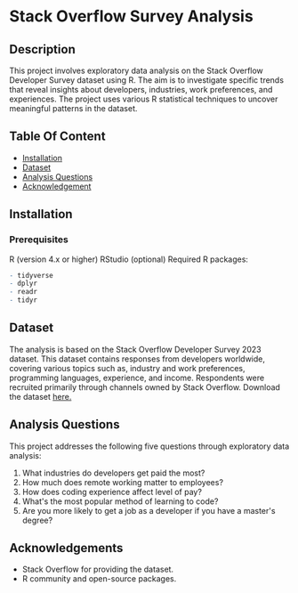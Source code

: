 # Stack Overflow Survey Analysis

## Description
This project involves exploratory data analysis on the Stack Overflow Developer Survey dataset using R. The aim is to investigate specific trends that reveal insights about developers, industries, work preferences, and experiences. The project uses various R statistical techniques to uncover meaningful patterns in the dataset.

## Table Of Content
- [Installation](#installation)
- [Dataset](#dataset)
- [Analysis Questions](#analysis)
- [Acknowledgement](#acknoledgement)

## Installation
### Prerequisites
R (version 4.x or higher)
RStudio (optional)
Required R packages:
```r
- tidyverse
- dplyr
- readr
- tidyr
```

## Dataset
The analysis is based on the Stack Overflow Developer Survey 2023 dataset. This dataset contains responses from developers worldwide, covering various topics such as, industry and work preferences, programming languages, experience, and income. Respondents were recruited primarily through channels owned by Stack Overflow. Download the dataset [here.](https://www.kaggle.com/datasets/stackoverflow/stack-overflow-2023-developers-survey?resource=download&select=survey_results_public.csv)

## Analysis Questions
This project addresses the following five questions through exploratory data analysis:
1. What industries do developers get paid the most?
2. How much does remote working matter to employees?
3. How does coding experience affect level of pay?
4. What's the most popular method of learning to code?
5. Are you more likely to get a job as a developer if you have a master's degree?

## Acknowledgements
- Stack Overflow for providing the dataset.
- R community and open-source packages.
